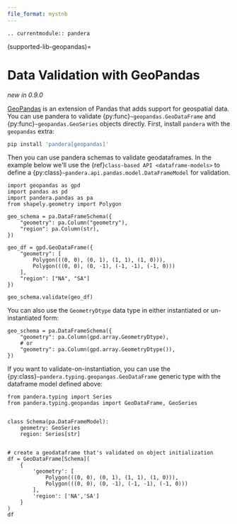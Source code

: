 ```yaml
---
file_format: mystnb
---
```


```{eval-rst}
.. currentmodule:: pandera
```

(supported-lib-geopandas)=

# Data Validation with GeoPandas

*new in 0.9.0*

[GeoPandas](https://geopandas.org/en/stable/docs.html) is an extension of Pandas that adds
support for geospatial data. You can use pandera to validate {py:func}`~geopandas.GeoDataFrame`
and {py:func}`~geopandas.GeoSeries` objects directly. First, install
`pandera` with the `geopandas` extra:

```bash
pip install 'pandera[geopandas]'
```

Then you can use pandera schemas to validate geodataframes. In the example
below we'll use the {ref}`class-based API <dataframe-models>` to define a
{py:class}`~pandera.api.pandas.model.DataFrameModel` for validation.

```{code-cell} python
import geopandas as gpd
import pandas as pd
import pandera.pandas as pa
from shapely.geometry import Polygon

geo_schema = pa.DataFrameSchema({
    "geometry": pa.Column("geometry"),
    "region": pa.Column(str),
})

geo_df = gpd.GeoDataFrame({
    "geometry": [
        Polygon(((0, 0), (0, 1), (1, 1), (1, 0))),
        Polygon(((0, 0), (0, -1), (-1, -1), (-1, 0)))
    ],
    "region": ["NA", "SA"]
})

geo_schema.validate(geo_df)
```

You can also use the `GeometryDtype` data type in either instantiated or
un-instantiated form:

```{code-cell} python
geo_schema = pa.DataFrameSchema({
    "geometry": pa.Column(gpd.array.GeometryDtype),
    # or
    "geometry": pa.Column(gpd.array.GeometryDtype()),
})
```

If you want to validate-on-instantiation, you can use the
{py:class}`~pandera.typing.geopangas.GeoDataFrame` generic type with the
dataframe model defined above:

```{code-cell} python
from pandera.typing import Series
from pandera.typing.geopandas import GeoDataFrame, GeoSeries


class Schema(pa.DataFrameModel):
    geometry: GeoSeries
    region: Series[str]


# create a geodataframe that's validated on object initialization
df = GeoDataFrame[Schema](
    {
        'geometry': [
            Polygon(((0, 0), (0, 1), (1, 1), (1, 0))),
            Polygon(((0, 0), (0, -1), (-1, -1), (-1, 0)))
        ],
        'region': ['NA','SA']
    }
)
df
```
